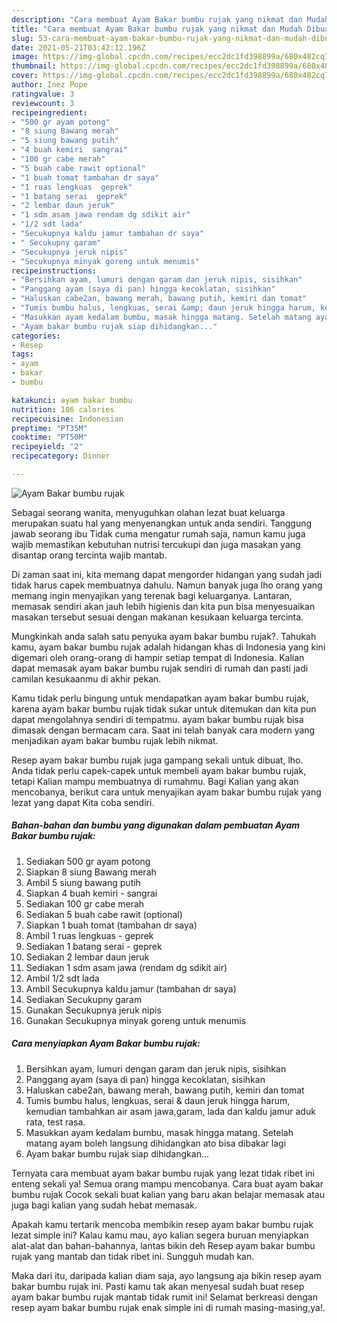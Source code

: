 ```yaml
---
description: "Cara membuat Ayam Bakar bumbu rujak yang nikmat dan Mudah Dibuat"
title: "Cara membuat Ayam Bakar bumbu rujak yang nikmat dan Mudah Dibuat"
slug: 53-cara-membuat-ayam-bakar-bumbu-rujak-yang-nikmat-dan-mudah-dibuat
date: 2021-05-21T03:42:12.196Z
image: https://img-global.cpcdn.com/recipes/ecc2dc1fd398899a/680x482cq70/ayam-bakar-bumbu-rujak-foto-resep-utama.jpg
thumbnail: https://img-global.cpcdn.com/recipes/ecc2dc1fd398899a/680x482cq70/ayam-bakar-bumbu-rujak-foto-resep-utama.jpg
cover: https://img-global.cpcdn.com/recipes/ecc2dc1fd398899a/680x482cq70/ayam-bakar-bumbu-rujak-foto-resep-utama.jpg
author: Inez Pope
ratingvalue: 3
reviewcount: 3
recipeingredient:
- "500 gr ayam potong"
- "8 siung Bawang merah"
- "5 siung bawang putih"
- "4 buah kemiri  sangrai"
- "100 gr cabe merah"
- "5 buah cabe rawit optional"
- "1 buah tomat tambahan dr saya"
- "1 ruas lengkuas  geprek"
- "1 batang serai  geprek"
- "2 lembar daun jeruk"
- "1 sdm asam jawa rendam dg sdikit air"
- "1/2 sdt lada"
- "Secukupnya kaldu jamur tambahan dr saya"
- " Secukupny garam"
- "Secukupnya jeruk nipis"
- "Secukupnya minyak goreng untuk menumis"
recipeinstructions:
- "Bersihkan ayam, lumuri dengan garam dan jeruk nipis, sisihkan"
- "Panggang ayam (saya di pan) hingga kecoklatan, sisihkan"
- "Haluskan cabe2an, bawang merah, bawang putih, kemiri dan tomat"
- "Tumis bumbu halus, lengkuas, serai &amp; daun jeruk hingga harum, kemudian tambahkan air asam jawa,garam, lada dan kaldu jamur aduk rata, test rasa."
- "Masukkan ayam kedalam bumbu, masak hingga matang. Setelah matang ayam boleh langsung dihidangkan ato bisa dibakar lagi"
- "Ayam bakar bumbu rujak siap dihidangkan..."
categories:
- Resep
tags:
- ayam
- bakar
- bumbu

katakunci: ayam bakar bumbu 
nutrition: 186 calories
recipecuisine: Indonesian
preptime: "PT35M"
cooktime: "PT50M"
recipeyield: "2"
recipecategory: Dinner

---
```



![Ayam Bakar bumbu rujak](https://img-global.cpcdn.com/recipes/ecc2dc1fd398899a/680x482cq70/ayam-bakar-bumbu-rujak-foto-resep-utama.jpg)

Sebagai seorang wanita, menyuguhkan olahan lezat buat keluarga merupakan suatu hal yang menyenangkan untuk anda sendiri. Tanggung jawab seorang ibu Tidak cuma mengatur rumah saja, namun kamu juga wajib memastikan kebutuhan nutrisi tercukupi dan juga masakan yang disantap orang tercinta wajib mantab.

Di zaman  saat ini, kita memang dapat mengorder hidangan yang sudah jadi tidak harus capek membuatnya dahulu. Namun banyak juga lho orang yang memang ingin menyajikan yang terenak bagi keluarganya. Lantaran, memasak sendiri akan jauh lebih higienis dan kita pun bisa menyesuaikan masakan tersebut sesuai dengan makanan kesukaan keluarga tercinta. 



Mungkinkah anda salah satu penyuka ayam bakar bumbu rujak?. Tahukah kamu, ayam bakar bumbu rujak adalah hidangan khas di Indonesia yang kini digemari oleh orang-orang di hampir setiap tempat di Indonesia. Kalian dapat memasak ayam bakar bumbu rujak sendiri di rumah dan pasti jadi camilan kesukaanmu di akhir pekan.

Kamu tidak perlu bingung untuk mendapatkan ayam bakar bumbu rujak, karena ayam bakar bumbu rujak tidak sukar untuk ditemukan dan kita pun dapat mengolahnya sendiri di tempatmu. ayam bakar bumbu rujak bisa dimasak dengan bermacam cara. Saat ini telah banyak cara modern yang menjadikan ayam bakar bumbu rujak lebih nikmat.

Resep ayam bakar bumbu rujak juga gampang sekali untuk dibuat, lho. Anda tidak perlu capek-capek untuk membeli ayam bakar bumbu rujak, tetapi Kalian mampu membuatnya di rumahmu. Bagi Kalian yang akan mencobanya, berikut cara untuk menyajikan ayam bakar bumbu rujak yang lezat yang dapat Kita coba sendiri.

<!--inarticleads1-->

##### Bahan-bahan dan bumbu yang digunakan dalam pembuatan Ayam Bakar bumbu rujak:

1. Sediakan 500 gr ayam potong
1. Siapkan 8 siung Bawang merah
1. Ambil 5 siung bawang putih
1. Siapkan 4 buah kemiri - sangrai
1. Sediakan 100 gr cabe merah
1. Sediakan 5 buah cabe rawit (optional)
1. Siapkan 1 buah tomat (tambahan dr saya)
1. Ambil 1 ruas lengkuas - geprek
1. Sediakan 1 batang serai - geprek
1. Sediakan 2 lembar daun jeruk
1. Sediakan 1 sdm asam jawa (rendam dg sdikit air)
1. Ambil 1/2 sdt lada
1. Ambil Secukupnya kaldu jamur (tambahan dr saya)
1. Sediakan  Secukupny garam
1. Gunakan Secukupnya jeruk nipis
1. Gunakan Secukupnya minyak goreng untuk menumis




<!--inarticleads2-->

##### Cara menyiapkan Ayam Bakar bumbu rujak:

1. Bersihkan ayam, lumuri dengan garam dan jeruk nipis, sisihkan
1. Panggang ayam (saya di pan) hingga kecoklatan, sisihkan
1. Haluskan cabe2an, bawang merah, bawang putih, kemiri dan tomat
1. Tumis bumbu halus, lengkuas, serai &amp; daun jeruk hingga harum, kemudian tambahkan air asam jawa,garam, lada dan kaldu jamur aduk rata, test rasa.
1. Masukkan ayam kedalam bumbu, masak hingga matang. Setelah matang ayam boleh langsung dihidangkan ato bisa dibakar lagi
1. Ayam bakar bumbu rujak siap dihidangkan...




Ternyata cara membuat ayam bakar bumbu rujak yang lezat tidak ribet ini enteng sekali ya! Semua orang mampu mencobanya. Cara buat ayam bakar bumbu rujak Cocok sekali buat kalian yang baru akan belajar memasak atau juga bagi kalian yang sudah hebat memasak.

Apakah kamu tertarik mencoba membikin resep ayam bakar bumbu rujak lezat simple ini? Kalau kamu mau, ayo kalian segera buruan menyiapkan alat-alat dan bahan-bahannya, lantas bikin deh Resep ayam bakar bumbu rujak yang mantab dan tidak ribet ini. Sungguh mudah kan. 

Maka dari itu, daripada kalian diam saja, ayo langsung aja bikin resep ayam bakar bumbu rujak ini. Pasti kamu tak akan menyesal sudah buat resep ayam bakar bumbu rujak mantab tidak rumit ini! Selamat berkreasi dengan resep ayam bakar bumbu rujak enak simple ini di rumah masing-masing,ya!.

